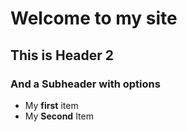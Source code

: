 # Welcome to my site

## This is Header 2

### And a Subheader with options
* My __first__ item
* My **Second** Item


